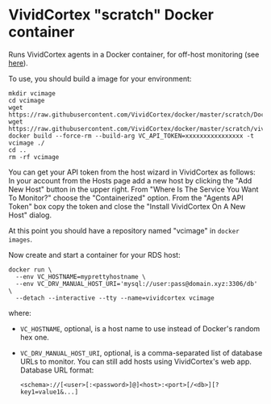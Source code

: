# VividCortex "scratch" Docker container

Runs VividCortex agents in a Docker container, for off-host monitoring (see
[here](https://docs.vividcortex.com/getting-started/installing/#off-host-monitoring)).

To use, you should build a image for your environment:

	mkdir vcimage
	cd vcimage
	wget https://raw.githubusercontent.com/VividCortex/docker/master/scratch/Dockerfile
	wget https://raw.githubusercontent.com/VividCortex/docker/master/scratch/vividcortex.tar.xz
	docker build --force-rm --build-arg VC_API_TOKEN=xxxxxxxxxxxxxxxx -t vcimage ./
	cd ..
	rm -rf vcimage

You can get your API token from the host wizard in VividCortex as follows:
In your account from the Hosts page add a new host by clicking the "Add New
Host" button in the upper right. From "Where Is The Service You Want To
Monitor?" choose the "Containerized" option. From the "Agents API Token" box
copy the token and close the "Install VividCortex On A New Host" dialog.

At this point you should have a repository named "vcimage" in `docker images`.

Now create and start a container for your RDS host:

	docker run \
	  --env VC_HOSTNAME=myprettyhostname \
	  --env VC_DRV_MANUAL_HOST_URI='mysql://user:pass@domain.xyz:3306/db' \
	  --detach --interactive --tty --name=vividcortex vcimage

where:
* `VC_HOSTNAME`, optional, is a host name to use instead of Docker's random hex one.
* `VC_DRV_MANUAL_HOST_URI`, optional, is a comma-separated list of database URLs to monitor.  You can still add hosts using VividCortex's web app.  Database URL format:

	```
	<schema>://[<user>[:<password>]@]<host>:<port>[/<db>][?key1=value1&...]
	```
